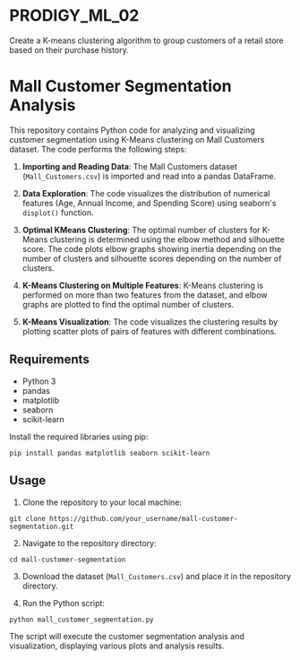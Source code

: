 # PRODIGY_ML_02
Create a K-means clustering algorithm to group customers of a retail store based on their purchase history.

# Mall Customer Segmentation Analysis
This repository contains Python code for analyzing and visualizing customer segmentation using K-Means clustering on Mall Customers dataset. The code performs the following steps:

1. **Importing and Reading Data**: The Mall Customers dataset (`Mall_Customers.csv`) is imported and read into a pandas DataFrame.

2. **Data Exploration**: The code visualizes the distribution of numerical features (Age, Annual Income, and Spending Score) using seaborn's `displot()` function.

3. **Optimal KMeans Clustering**: The optimal number of clusters for K-Means clustering is determined using the elbow method and silhouette score. The code plots elbow graphs showing inertia depending on the number of clusters and silhouette scores depending on the number of clusters.

4. **K-Means Clustering on Multiple Features**: K-Means clustering is performed on more than two features from the dataset, and elbow graphs are plotted to find the optimal number of clusters.

5. **K-Means Visualization**: The code visualizes the clustering results by plotting scatter plots of pairs of features with different combinations.

## Requirements

- Python 3
- pandas
- matplotlib
- seaborn
- scikit-learn

Install the required libraries using pip:

```
pip install pandas matplotlib seaborn scikit-learn
```

## Usage

1. Clone the repository to your local machine:

```
git clone https://github.com/your_username/mall-customer-segmentation.git
```

2. Navigate to the repository directory:

```
cd mall-customer-segmentation
```

3. Download the dataset (`Mall_Customers.csv`) and place it in the repository directory.

4. Run the Python script:

```
python mall_customer_segmentation.py
```

The script will execute the customer segmentation analysis and visualization, displaying various plots and analysis results.
